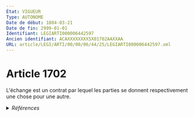 ```yaml
---
État: VIGUEUR
Type: AUTONOME
Date de début: 1804-03-21
Date de fin: 2999-01-01
Identifiant: LEGIARTI000006442597
Ancien identifiant: ACAXXXXXXXX5X01702AAXXAA
URL: article/LEGI/ARTI/00/00/06/44/25/LEGIARTI000006442597.xml
---
```


<h1>Article 1702</h1>

L'échange est un contrat par lequel les parties se donnent respectivement une
chose pour une autre.


<details>
  <summary><em>Références</em></summary>

  <h2>Références faites par l'article</h2>
  
  <ul>
    <li>
      CODIFICATION source Loi 1804-03-07
    </li>
    <li>
      CREATION source Loi 1804-03-07 promulguée le 17 mars 1804
    </li>
  </ul>
</details>
